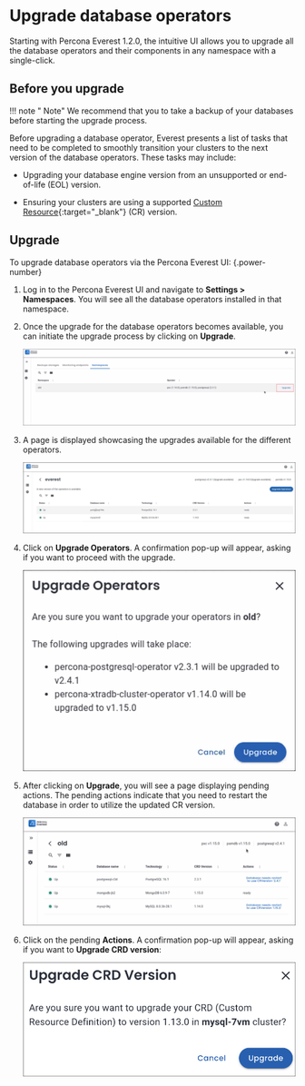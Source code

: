 # Upgrade database operators

Starting with Percona Everest 1.2.0, the intuitive UI allows you to upgrade all the database operators and their components in any namespace with a single-click.

## Before you upgrade

!!! note " Note"
    We recommend that you to take a backup of your databases before starting the upgrade process.

Before upgrading a database operator, Everest presents a list of tasks that need to be completed to smoothly transition your clusters to the next version of the database operators. These tasks may include:

- Upgrading your database engine version from an unsupported or end-of-life (EOL) version.

- Ensuring your clusters are using a supported [Custom Resource](https://ibm.github.io/kubernetes-operators/lab1/#:~:text=A%20CRD%20defines%20Custom%20Resources,store%20and%20retrieve%20structured%20data.){:target="_blank"} (CR) version.


## Upgrade

To upgrade database operators via the Percona Everest UI:
{.power-number}

1. Log in to the Percona Everest UI and navigate to <i class="uil uil-cog"></i> **Settings > Namespaces**. You will see all the database operators installed in that namespace.


3. Once the upgrade for the database operators becomes available, you can initiate the upgrade process by clicking on **Upgrade**.

    ![!image](images/upgrade_buttons_page.png)


4. A page is displayed showcasing the upgrades available for the different operators.


    ![!image](images/show_upgrades_operators.png)


5. Click on **Upgrade Operators**. A confirmation pop-up will appear, asking if you want to proceed with the upgrade.

     
    ![!image](images/upgrade_operators_confirmation.png)

      
6. After clicking on **Upgrade**, you will see a page displaying pending actions. The pending actions indicate that you need to restart the database in order to utilize the updated CR version.

    ![!image](images/upgrade_dependency.png)

7. Click on the pending **Actions**. A confirmation pop-up will appear, asking if you want to **Upgrade CRD version**:

    ![!image](images/upgrade_crd_confirmation.png)




